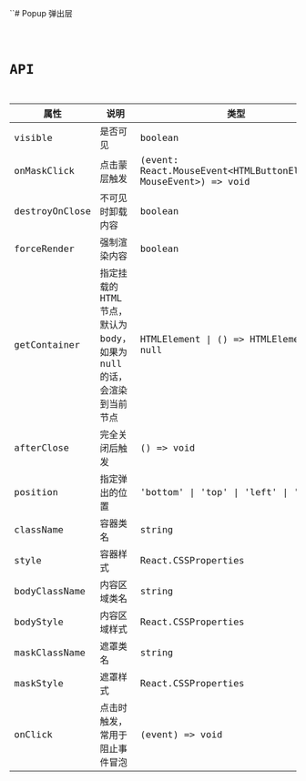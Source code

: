 ``# Popup 弹出层

<code src="./demos/index.tsx" />

# API

| 属性           | 说明                                                                  | 类型                                                             | 默认值        |
| -------------- | --------------------------------------------------------------------- | ---------------------------------------------------------------- | ------------- |
| visible        | 是否可见                                                              | boolean                                                          | false         |
| onMaskClick    | 点击蒙层触发                                                          | (event: React.MouseEvent<HTMLButtonElement, MouseEvent>) => void | -             |
| destroyOnClose | 不可见时卸载内容                                                      | boolean                                                          | false         |
| forceRender    | 强制渲染内容                                                          | boolean                                                          | false         |
| getContainer   | 指定挂载的 HTML 节点，默认为 body，如果为 null 的话，会渲染到当前节点 | HTMLElement \| () => HTMLElement \| null                         | document.body |
| afterClose     | 完全关闭后触发                                                        | () => void                                                       | -             |
| position       | 指定弹出的位置                                                        | 'bottom' \| 'top' \| 'left' \| 'right'                           | 'bottom'      |
| className      | 容器类名                                                              | string                                                           | -             |
| style          | 容器样式                                                              | React.CSSProperties                                              | -             |
| bodyClassName  | 内容区域类名                                                          | string                                                           | -             |
| bodyStyle      | 内容区域样式                                                          | React.CSSProperties                                              | -             |
| maskClassName  | 遮罩类名                                                              | string                                                           | -             |
| maskStyle      | 遮罩样式                                                              | React.CSSProperties                                              | -             |
| onClick        | 点击时触发，常用于阻止事件冒泡                                        | (event) => void                                                  | -             |
